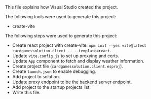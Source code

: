 This file explains how Visual Studio created the project.

The following tools were used to generate this project:
- create-vite

The following steps were used to generate this project:
- Create react project with create-vite: `npm init --yes vite@latest cardgamessolution.client -- --template=react`.
- Update `vite.config.js` to set up proxying and certs.
- Update `App` component to fetch and display weather information.
- Create project file (`cardgamessolution.client.esproj`).
- Create `launch.json` to enable debugging.
- Add project to solution.
- Update proxy endpoint to be the backend server endpoint.
- Add project to the startup projects list.
- Write this file.
